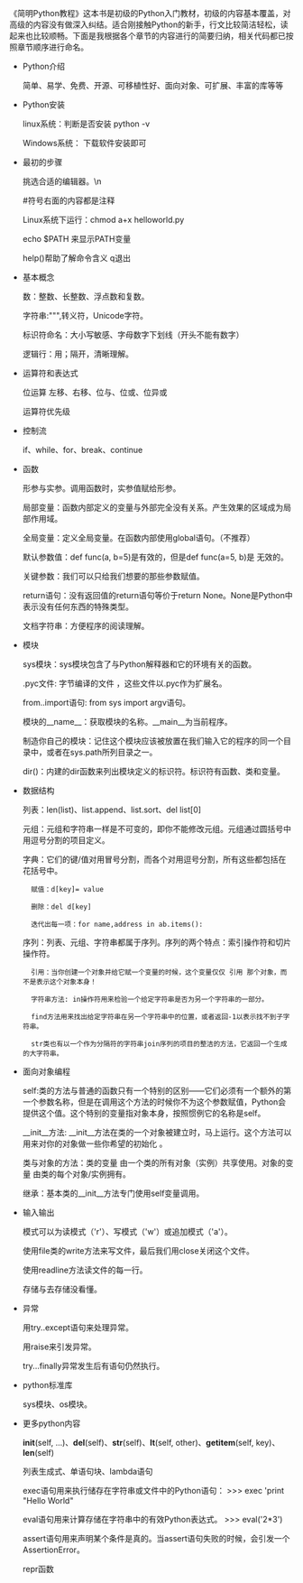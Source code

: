 《简明Python教程》这本书是初级的Python入门教材，初级的内容基本覆盖，对高级的内容没有做深入纠结。适合刚接触Python的新手，行文比较简洁轻松，读起来也比较顺畅。下面是我根据各个章节的内容进行的简要归纳，相关代码都已按照章节顺序进行命名。

- Python介绍

    简单、易学、免费、开源、可移植性好、面向对象、可扩展、丰富的库等等

- Python安装

    linux系统：判断是否安装 python -v

    Windows系统： 下载软件安装即可

- 最初的步骤

    挑选合适的编辑器。\n

    \#符号右面的内容都是注释

    Linux系统下运行：chmod a+x helloworld.py

    echo $PATH 来显示PATH变量

    help()帮助了解命令含义 q退出

- 基本概念

    数：整数、长整数、浮点数和复数。

    字符串:""",转义符，Unicode字符。

    标识符命名：大小写敏感、字母数字下划线（开头不能有数字）

    逻辑行：用；隔开，清晰理解。

- 运算符和表达式

    位运算 左移、右移、位与、位或、位异或

    运算符优先级

- 控制流

    if、while、for、break、continue

- 函数

    形参与实参。调用函数时，实参值赋给形参。

    局部变量：函数内部定义的变量与外部完全没有关系。产生效果的区域成为局部作用域。

    全局变量：定义全局变量。在函数内部使用global语句。（不推荐）

    默认参数值：def func(a, b=5)是有效的，但是def func(a=5, b)是 无效的。

    关键参数：我们可以只给我们想要的那些参数赋值。

    return语句：没有返回值的return语句等价于return None。None是Python中表示没有任何东西的特殊类型。

    文档字符串：方便程序的阅读理解。

- 模块

    sys模块：sys模块包含了与Python解释器和它的环境有关的函数。

    .pyc文件: 字节编译的文件 ，这些文件以.pyc作为扩展名。

    from..import语句: from sys import argv语句。

    模块的__name__：获取模块的名称。__main__为当前程序。

    制造你自己的模块：记住这个模块应该被放置在我们输入它的程序的同一个目录中，或者在sys.path所列目录之一。

    dir()：内建的dir函数来列出模块定义的标识符。标识符有函数、类和变量。

- 数据结构

    列表：len(list)、list.append、list.sort、del list[0]

    元组：元组和字符串一样是不可变的，即你不能修改元组。元组通过圆括号中用逗号分割的项目定义。

    字典：它们的键/值对用冒号分割，而各个对用逗号分割，所有这些都包括在花括号中。

        赋值：d[key]= value

        删除：del d[key]

        迭代出每一项：for name,address in ab.items():

    序列：列表、元组、字符串都属于序列。序列的两个特点：索引操作符和切片操作符。

        引用：当你创建一个对象并给它赋一个变量的时候，这个变量仅仅 引用 那个对象，而不是表示这个对象本身！

        字符串方法: in操作符用来检验一个给定字符串是否为另一个字符串的一部分。

        find方法用来找出给定字符串在另一个字符串中的位置，或者返回-1以表示找不到子字符串。

        str类也有以一个作为分隔符的字符串join序列的项目的整洁的方法，它返回一个生成的大字符串。

- 面向对象编程

    self:类的方法与普通的函数只有一个特别的区别——它们必须有一个额外的第一个参数名称，但是在调用这个方法的时候你不为这个参数赋值，Python会提供这个值。这个特别的变量指对象本身，按照惯例它的名称是self。

    __init__方法: __init__方法在类的一个对象被建立时，马上运行。这个方法可以用来对你的对象做一些你希望的初始化 。

    类与对象的方法：类的变量 由一个类的所有对象（实例）共享使用。对象的变量 由类的每个对象/实例拥有。

    继承：基本类的__init__方法专门使用self变量调用。

- 输入输出

    模式可以为读模式（'r'）、写模式（'w'）或追加模式（'a'）。

    使用file类的write方法来写文件，最后我们用close关闭这个文件。

    使用readline方法读文件的每一行。

    存储与去存储没看懂。

- 异常

    用try..except语句来处理异常。

    用raise来引发异常。

    try...finally异常发生后有语句仍然执行。

- python标准库

    sys模块、os模块。

- 更多python内容

    __init__(self, ...)、__del__(self)、__str__(self)、__lt__(self, other)、__getitem__(self, key)、__len__(self)

    列表生成式、单语句块、lambda语句

    exec语句用来执行储存在字符串或文件中的Python语句：
    \>>> exec 'print "Hello World"

    eval语句用来计算存储在字符串中的有效Python表达式。
    \>>> eval('2*3')

    assert语句用来声明某个条件是真的。当assert语句失败的时候，会引发一个AssertionError。

    repr函数

